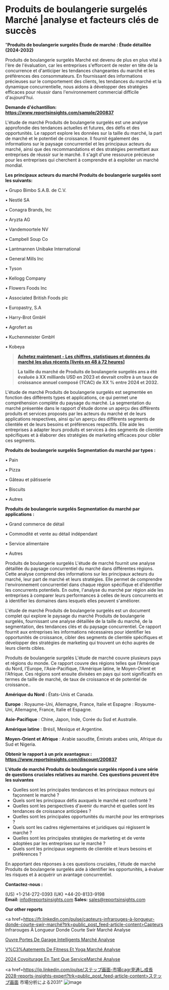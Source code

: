 # Produits de boulangerie surgelés Marché |analyse et facteurs clés de succès

"<strong>Produits de boulangerie surgelés Étude de marché : Étude détaillée (2024-2032)</strong>

Produits de boulangerie surgelés Marché est devenu de plus en plus vital à l'ère de l'évaluation, car les entreprises s'efforcent de rester en tête de la concurrence et d'anticiper les tendances changeantes du marché et les préférences des consommateurs. En fournissant des informations précieuses sur le comportement des clients, les tendances du marché et la dynamique concurrentielle, nous aidons à développer des stratégies efficaces pour réussir dans l'environnement commercial difficile d'aujourd'hui.

<strong>Demande d'échantillon: <a href=https://www.reportsinsights.com/sample/200837>https://www.reportsinsights.com/sample/200837</a></strong>

L'étude de marché Produits de boulangerie surgelés est une analyse approfondie des tendances actuelles et futures, des défis et des opportunités. Le rapport explore les données sur la taille du marché, la part de marché et le potentiel de croissance. Il fournit également des informations sur le paysage concurrentiel et les principaux acteurs du marché, ainsi que des recommandations et des stratégies permettant aux entreprises de réussir sur le marché. Il s'agit d'une ressource précieuse pour les entreprises qui cherchent à comprendre et à exploiter un marché mondial.

<strong>Les principaux acteurs du marché Produits de boulangerie surgelés sont les suivants:</strong>

• Grupo Bimbo S.A.B. de C.V.

• Nestlé SA

• Conagra Brands, Inc

• Aryzta AG

• Vandemoortele NV

• Campbell Soup Co

• Lantmannen Unibake International

• General Mills Inc

• Tyson

• Kellogg Company

• Flowers Foods Inc

• Associated British Foods plc

• Europastry, S.A

• Harry-Brot GmbH

• Agrofert as

• Kuchenmeister GmbH

• Kobeya
<blockquote><a href=https://www.reportsinsights.com/buynow/200837><span style=text-decoration: underline;><strong>Achetez maintenant - Les chiffres, statistiques et données du marché les plus récents [livrés en 48 à 72 heures]</strong></span></a></blockquote>
<blockquote><span style=text-decoration: underline;><strong>La taille du marché de Produits de boulangerie surgelés ans a été évaluée à XX milliards USD en 2023 et devrait croître à un taux de croissance annuel composé (TCAC) de XX % entre 2024 et 2032.</strong></span></blockquote>
L'étude de marché Produits de boulangerie surgelés est segmentée en fonction des différents types et applications, ce qui permet une compréhension complète du paysage du marché. La segmentation du marché présentée dans le rapport d'étude donne un aperçu des différents produits et services proposés par les acteurs du marché et de leurs applications respectives, ainsi qu'un aperçu des différents segments de clientèle et de leurs besoins et préférences respectifs. Elle aide les entreprises à adapter leurs produits et services à des segments de clientèle spécifiques et à élaborer des stratégies de marketing efficaces pour cibler ces segments.

<strong>Produits de boulangerie surgelés Segmentation du marché par types :</strong>

• Pain

• Pizza

• Gâteau et pâtisserie

• Biscuits

• Autres

<strong>Produits de boulangerie surgelés Segmentation du marché par applications :</strong>

• Grand commerce de détail

• Commodité et vente au détail indépendant

• Service alimentaire

• Autres

Produits de boulangerie surgelés L'étude de marché fournit une analyse détaillée du paysage concurrentiel du marché dans différentes régions. Cette analyse comprend des informations sur les principaux acteurs du marché, leur part de marché et leurs stratégies. Elle permet de comprendre l'environnement concurrentiel dans chaque région spécifique et d'identifier les concurrents potentiels. En outre, l'analyse du marché par région aide les entreprises à comparer leurs performances à celles de leurs concurrents et à identifier les domaines dans lesquels elles peuvent s'améliorer.

L'étude de marché Produits de boulangerie surgelés est un document complet qui explore le paysage du marché Produits de boulangerie surgelés, fournissant une analyse détaillée de la taille du marché, de la segmentation, des tendances clés et du paysage concurrentiel. Ce rapport fournit aux entreprises les informations nécessaires pour identifier les opportunités de croissance, cibler des segments de clientèle spécifiques et développer des stratégies de marketing qui trouvent un écho auprès de leurs clients cibles.

Produits de boulangerie surgelés L'étude de marché couvre plusieurs pays et régions du monde. Ce rapport couvre des régions telles que l'Amérique du Nord, l'Europe, l'Asie-Pacifique, l'Amérique latine, le Moyen-Orient et l'Afrique. Ces régions sont ensuite divisées en pays qui sont significatifs en termes de taille de marché, de taux de croissance et de potentiel de croissance..

<strong>Amérique du Nord :</strong> États-Unis et Canada.

<strong>Europe</strong> : Royaume-Uni, Allemagne, France, Italie et Espagne : Royaume-Uni, Allemagne, France, Italie et Espagne.

<strong>Asie-Pacifique</strong> : Chine, Japon, Inde, Corée du Sud et Australie.

<strong>Amérique latine</strong> : Brésil, Mexique et Argentine.

<strong>Moyen-Orient et Afrique</strong> : Arabie saoudite, Émirats arabes unis, Afrique du Sud et Nigeria.

<strong>Obtenir le rapport à un prix avantageux : <a href=https://www.reportsinsights.com/discount/200837>https://www.reportsinsights.com/discount/200837</a></strong>

<strong>L'étude de marché Produits de boulangerie surgelés répond à une série de questions cruciales relatives au marché. Ces questions peuvent être les suivantes</strong>
<ul>
  <li>Quelles sont les principales tendances et les principaux moteurs qui façonnent le marché ?</li>
  <li>Quels sont les principaux défis auxquels le marché est confronté ?</li>
  <li>Quelles sont les perspectives d'avenir du marché et quelles sont les tendances de croissance anticipées ?</li>
  <li>Quelles sont les principales opportunités du marché pour les entreprises ?</li>
  <li>Quels sont les cadres réglementaires et juridiques qui régissent le marché ?</li>
  <li>Quelles sont les principales stratégies de marketing et de vente adoptées par les entreprises sur le marché ?</li>
  <li>Quels sont les principaux segments de clientèle et leurs besoins et préférences ?</li>
</ul>
En apportant des réponses à ces questions cruciales, l'étude de marché Produits de boulangerie surgelés aide à identifier les opportunités, à évaluer les risques et à acquérir un avantage concurrentiel.

<strong>Contactez-nous :</strong>

(US) +1-214-272-0393
(UK) +44-20-8133-9198
<strong>Email:</strong> <a>info@reportsinsights.com</a>
<strong>Sales:</strong> <a>sales@reportsinsights.com</a>

<strong>Our other reports</strong>

<a href=https://fr.linkedin.com/pulse/capteurs-infrarouges-à-longueur-donde-courte-swir-marché?trk=public_post_feed-article-content>Capteurs Infrarouges À Longueur Donde Courte Swir Marché Analyse</a>

<a href=https://www.linkedin.com/pulse/ouvre-portes-de-garage-intelligents-march%C3%A9domaines-pymdf/>Ouvre Portes De Garage Intelligents Marché Analyse</a>

<a href=https://www.linkedin.com/pulse/v%C3%AAtements-de-fitness-et-yoga-march%C3%A9-rapport-6ijkf/>V%C3%Aatements De Fitness Et Yoga Marché Analyse</a>

<a href=https://www.linkedin.com/pulse/2024-covoiturage-en-tant-que-servicemarch%C3%A9-mu7df/>2024 Covoiturage En Tant Que ServiceMarché Analyse</a>

<a href=https://jp.linkedin.com/pulse/ステップ画面-市場cagr見通し成長2028-reports-insights-expert?trk=public_post_feed-article-content>ステップ画面 市場分析による2031</a>"
![image](https://github.com/daminid12/RImarketTech/assets/158430485/863e4998-486d-4f19-b283-5d02bfd179c5)
